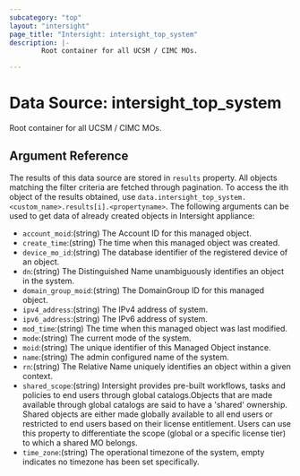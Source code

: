 ```yaml
---
subcategory: "top"
layout: "intersight"
page_title: "Intersight: intersight_top_system"
description: |-
        Root container for all UCSM / CIMC MOs.

---
```


# Data Source: intersight_top_system
Root container for all UCSM / CIMC MOs.
## Argument Reference
The results of this data source are stored in `results` property.
All objects matching the filter criteria are fetched through pagination.
To access the ith object of the results obtained, use `data.intersight_top_system.<custom_name>.results[i].<propertyname>`.
The following arguments can be used to get data of already created objects in Intersight appliance:
* `account_moid`:(string) The Account ID for this managed object. 
* `create_time`:(string) The time when this managed object was created. 
* `device_mo_id`:(string) The database identifier of the registered device of an object. 
* `dn`:(string) The Distinguished Name unambiguously identifies an object in the system. 
* `domain_group_moid`:(string) The DomainGroup ID for this managed object. 
* `ipv4_address`:(string) The IPv4 address of system. 
* `ipv6_address`:(string) The IPv6 address of system. 
* `mod_time`:(string) The time when this managed object was last modified. 
* `mode`:(string) The current mode of the system. 
* `moid`:(string) The unique identifier of this Managed Object instance. 
* `name`:(string) The admin configured name of the system. 
* `rn`:(string) The Relative Name uniquely identifies an object within a given context. 
* `shared_scope`:(string) Intersight provides pre-built workflows, tasks and policies to end users through global catalogs.Objects that are made available through global catalogs are said to have a 'shared' ownership. Shared objects are either made globally available to all end users or restricted to end users based on their license entitlement. Users can use this property to differentiate the scope (global or a specific license tier) to which a shared MO belongs. 
* `time_zone`:(string) The operational timezone of the system, empty indicates no timezone has been set specifically. 
 
